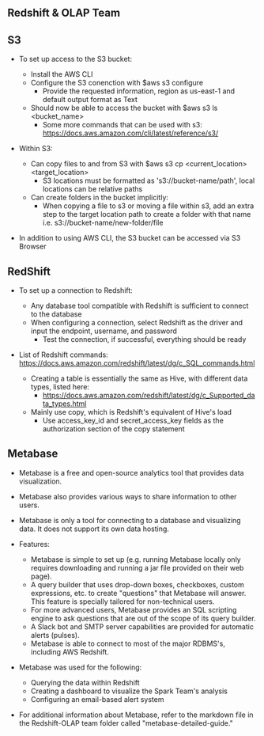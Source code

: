 ## Redshift & OLAP Team

## S3
- To set up access to the S3 bucket:
  - Install the AWS CLI
  - Configure the S3 conenction with $aws s3 configure
    - Provide the requested information, region as us-east-1 and default output format as Text
  - Should now be able to access the bucket with $aws s3 ls <bucket_name>
    - Some more commands that can be used with s3: https://docs.aws.amazon.com/cli/latest/reference/s3/

- Within S3:
  - Can copy files to and from S3 with $aws s3 cp <current_location> <target_location>
    - S3 locations must be formatted as 's3://bucket-name/path', local locations can be relative paths
  - Can create folders in the bucket implicitly:
    - When copying a file to s3 or moving a file within s3, add an extra step to the target location path
      to create a folder with that name i.e. s3://bucket-name/new-folder/file

- In addition to using AWS CLI, the S3 bucket can be accessed via S3 Browser

## RedShift
- To set up a connection to Redshift:
  - Any database tool compatible with Redshift is sufficient to connect to the database
  - When configuring a connection, select Redshift as the driver and input the endpoint, username, and password
    - Test the connection, if successful, everything should be ready

- List of Redshift commands: https://docs.aws.amazon.com/redshift/latest/dg/c_SQL_commands.html
  - Creating a table is essentially the same as Hive, with different data types, listed here:
    - https://docs.aws.amazon.com/redshift/latest/dg/c_Supported_data_types.html
  - Mainly use copy, which is Redshift's equivalent of Hive's load
    - Use access_key_id and secret_access_key fields as the authorization section of the copy statement

## Metabase
* Metabase is a free and open-source analytics tool that provides data visualization. 
* Metabase also provides various ways to share information to other users. 
* Metabase is only a tool for connecting to a database and visualizing data. It does not support its own data hosting.   

* Features:
    * Metabase is simple to set up (e.g. running Metabase locally only requires downloading and running a jar file provided on their web page).
    * A query builder that uses drop-down boxes, checkboxes, custom expressions, etc. to create "questions" that Metabase will answer. This feature is specially tailored for non-technical users. 
    * For more advanced users, Metabase provides an SQL scripting engine to ask questions that are out of the scope of its query builder.
    * A Slack bot and SMTP server capabilities are provided for automatic alerts (pulses).
    * Metabase is able to connect to most of the major RDBMS's, including AWS Redshift.

* Metabase was used for the following:
    * Querying the data within Redshift
    * Creating a dashboard to visualize the Spark Team's analysis
    * Configuring an email-based alert system

* For additional information about Metabase, refer to the markdown file in the Redshift-OLAP team folder called "metabase-detailed-guide."
